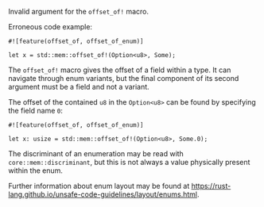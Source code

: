 Invalid argument for the `offset_of!` macro.

Erroneous code example:

```compile_fail,E0795
#![feature(offset_of, offset_of_enum)]

let x = std::mem::offset_of!(Option<u8>, Some);
```

The `offset_of!` macro gives the offset of a field within a type. It can
navigate through enum variants, but the final component of its second argument
must be a field and not a variant.

The offset of the contained `u8` in the `Option<u8>` can be found by specifying
the field name `0`:

```
#![feature(offset_of, offset_of_enum)]

let x: usize = std::mem::offset_of!(Option<u8>, Some.0);
```

The discriminant of an enumeration may be read with `core::mem::discriminant`,
but this is not always a value physically present within the enum.

Further information about enum layout may be found at
https://rust-lang.github.io/unsafe-code-guidelines/layout/enums.html.
